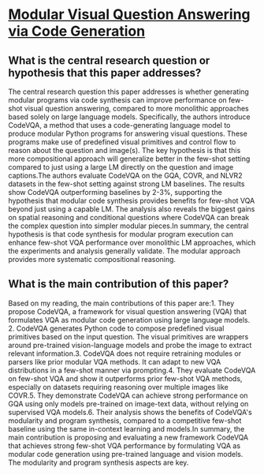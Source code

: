 # [Modular Visual Question Answering via Code Generation](https://arxiv.org/abs/2306.05392)

## What is the central research question or hypothesis that this paper addresses?

The central research question this paper addresses is whether generating modular programs via code synthesis can improve performance on few-shot visual question answering, compared to more monolithic approaches based solely on large language models. Specifically, the authors introduce CodeVQA, a method that uses a code-generating language model to produce modular Python programs for answering visual questions. These programs make use of predefined visual primitives and control flow to reason about the question and image(s). The key hypothesis is that this more compositional approach will generalize better in the few-shot setting compared to just using a large LM directly on the question and image captions.The authors evaluate CodeVQA on the GQA, COVR, and NLVR2 datasets in the few-shot setting against strong LM baselines. The results show CodeVQA outperforming baselines by 2-3%, supporting the hypothesis that modular code synthesis provides benefits for few-shot VQA beyond just using a capable LM. The analysis also reveals the biggest gains on spatial reasoning and conditional questions where CodeVQA can break the complex question into simpler modular pieces.In summary, the central hypothesis is that code synthesis for modular program execution can enhance few-shot VQA performance over monolithic LM approaches, which the experiments and analysis generally validate. The modular approach provides more systematic compositional reasoning.


## What is the main contribution of this paper?

Based on my reading, the main contributions of this paper are:1. They propose CodeVQA, a framework for visual question answering (VQA) that formulates VQA as modular code generation using large language models. 2. CodeVQA generates Python code to compose predefined visual primitives based on the input question. The visual primitives are wrappers around pre-trained vision-language models and probe the image to extract relevant information.3. CodeVQA does not require retraining modules or parsers like prior modular VQA methods. It can adapt to new VQA distributions in a few-shot manner via prompting.4. They evaluate CodeVQA on few-shot VQA and show it outperforms prior few-shot VQA methods, especially on datasets requiring reasoning over multiple images like COVR.5. They demonstrate CodeVQA can achieve strong performance on GQA using only models pre-trained on image-text data, without relying on supervised VQA models.6. Their analysis shows the benefits of CodeVQA's modularity and program synthesis, compared to a competitive few-shot baseline using the same in-context learning and models.In summary, the main contribution is proposing and evaluating a new framework CodeVQA that achieves strong few-shot VQA performance by formulating VQA as modular code generation using pre-trained language and vision models. The modularity and program synthesis aspects are key.
